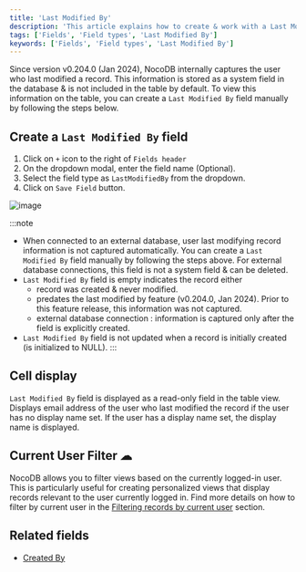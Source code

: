 ```yaml
---
title: 'Last Modified By'
description: 'This article explains how to create & work with a Last Modified By field.'
tags: ['Fields', 'Field types', 'Last Modified By']
keywords: ['Fields', 'Field types', 'Last Modified By']
---
```


Since version v0.204.0 (Jan 2024), NocoDB internally captures the user who last modified a record. This information is stored as a system field in the database & is not included in the table by default. To view this information on the table, you can create a `Last Modified By` field manually by following the steps below.

## Create a `Last Modified By` field
1. Click on `+` icon to the right of `Fields header`
2. On the dropdown modal, enter the field name (Optional).
3. Select the field type as `LastModifiedBy` from the dropdown.
4. Click on `Save Field` button.

![image](/img/v2/fields/types/last-modified-by.png)

:::note
- When connected to an external database, user last modifying record information is not captured automatically. You can create a `Last Modified By` field manually by following the steps above. For external database connections, this field is not a system field & can be deleted.
- `Last Modified By` field is empty indicates the record either
  - record was created & never modified. 
  - predates the last modified by feature (v0.204.0, Jan 2024). Prior to this feature release, this information was not captured.
  - external database connection : information is captured only after the field is explicitly created.
- `Last Modified By` field is not updated when a record is initially created (is initialized to NULL).
:::

## Cell display
`Last Modified By` field is displayed as a read-only field in the table view. Displays email address of the user who last modified the record if the user has no display name set. If the user has a display name set, the display name is displayed.

## Current User Filter ☁
NocoDB allows you to filter views based on the currently logged-in user. This is particularly useful for creating personalized views that display records relevant to the user currently logged in. Find more details on how to filter by current user in the [Filtering records by current user](/table-operations/filter#filter-by-current-user) section.

## Related fields
- [Created By](020.created-by.md)

